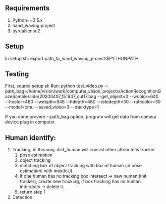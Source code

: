 ## Requirements
1. Python==3.5.x
2. hand_waving project
3. pyrealsense2

## Setup

In setup.sh:
export path_to_hand_waving_project:$PYTHONPATH

## Testing 

First, source setup.sh
Run: python test_video.py --path_bag=/home/vision/work/computer_vision_projects/ActionRecognitionGazeSample/side/20200407_151647_cut17.bag --get_object=0 --wcolor=640 --hcolor=480 --wdepth=848 --hdepth=480 --ratedepth=30 --ratecolor=30 --model=cmu --saved_video=3 --tracktype=1

If you done provide --path_bag option, program will get data from camera device plug in computer.


## Human identify: 
1. Tracking, in this way, dict_human will consist other attribute is tracker
    1. pose estimation
    2. object tracking 
    3. matching box of object tracking with box of human (in pose estimation)
        with max(IoU)
    4. if one human has no tracking box intersect -> new human (init tracker), create new tracking, if box tracking has no human intersects -> delete it.
    5. return step 1
2. Detection
